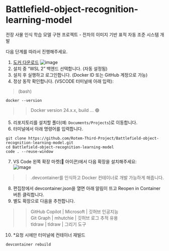 # Battlefield-object-recognition-learning-model
전장 사물 인식 학습 모델 구현 프로젝트 - 전차의 이미지 기반 표적 자동 조준 시스템 개발

다음 단계를 따라서 진행해주세요.

1. [도커 다운로드](https://www.docker.com/products/docker-desktop)
![image](https://github.com/user-attachments/assets/4c7ede5c-cbd5-4f7e-98bf-facce0cff1c3)
2. 설치 중 “WSL 2” 백엔드 선택합니다. (자동 설정됨)
3. 설치 후 실행하고 로그인합니다. (Docker ID 또는 GitHub 계정으로 가능)
4. 정상 동작 확인합니다. (VSCODE 터미널에 아래 입력):<br>
>(bash)
<pre><code>docker --version</code></pre>
>>Docker version 24.x.x, build ... 🟢
5. 리포지토리를 설치할 폴더(예: `Documents/Projects`)로 이동합니다.
6. 터미널에서 아래 명령어를 입력합니다.
<pre><code>git clone https://github.com/Rotem-Third-Project/Battlefield-object-recognition-learning-model.git
cd Battlefield-object-recognition-learning-model
code . --reuse-window
</code></pre>
7. VS Code 왼쪽 확장 마켓(🧩 아이콘)에서 다음 확장을 설치해주세요:<br>
![image](https://github.com/user-attachments/assets/1931a5bd-6c69-446a-8335-7ea325c44e06)
>>.devcontainer를 인식하고 Docker 컨테이너로 개발 가능하게 해줍니다.
8. 편집창에서 devcontainer.json을 열면 아래 알림이 뜨고 Reopen in Container 버튼 클릭합니다.
9. 별도 확장으로 다음을 추천합니다.
>>	GitHub Copilot | Microsoft | 깃허브 인공지능<br>
>>  Git Graph | mhutchie | 깃허브 로그 추적 유용<br>
>>  tldraw | tldraw | 그리기 도구
10. *요청 시에만 터미널에 컨테이너 재빌드
<pre><code>devcontainer rebuild</code></pre>
